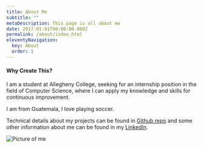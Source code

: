 ```yaml
---
title: About Me
subtitle: ""
metaDescription: This page is all about me
date: 2017-01-01T00:00:00.000Z
permalink: /about/index.html
eleventyNavigation:
  key: About
  order: 1
---
```

#### Why Create This?

I am a student at Allegheny College, seeking for an internship position in the field of Computer Science, where I can apply my knowledge and skills for continuous improvement.

I am from Guatemala, I love playing soccer.

Technical details about my projects can be found in [Github repo](https://github.com/EstebanMendez01) and some other information about me can be found in my [LinkedIn](https://linkedin.com/in/juan-esteban-mendez-reyes).

![Picture of me](/assets/img/nicepic.png "Picture of me")
